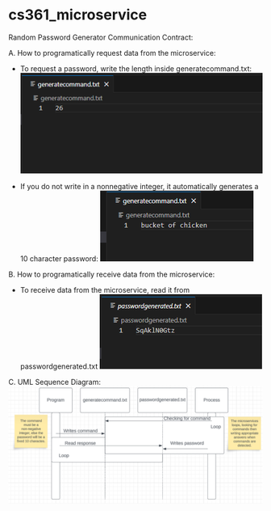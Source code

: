# cs361_microservice
Random Password Generator Communication Contract:

A. How to programatically request data from the microservice:
- To request a password, write the length inside generatecommand.txt:
![image](https://github.com/TotallyDem/cs361_microservice/blob/main/assets/exampleinput.png)


- If you do not write in a nonnegative integer, it automatically generates a 10 character password:
![image-1](https://github.com/TotallyDem/cs361_microservice/blob/main/assets/exampleinput2.png)


B. How to programatically receive data from the microservice: 
- To receive data from the microservice, read it from passwordgenerated.txt
![image-2](https://github.com/TotallyDem/cs361_microservice/blob/main/assets/exampleoutput.png)


C. UML Sequence Diagram:
![image-3](https://github.com/TotallyDem/cs361_microservice/blob/main/assets/UML.png)
